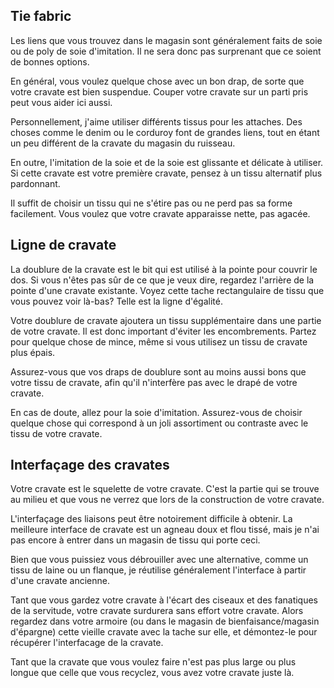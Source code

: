 ## Tie fabric

Les liens que vous trouvez dans le magasin sont généralement faits de soie ou de poly de soie d'imitation. Il ne sera donc pas surprenant que ce soient de bonnes options.

En général, vous voulez quelque chose avec un bon drap, de sorte que votre cravate est bien suspendue. Couper votre cravate sur un parti pris peut vous aider ici aussi.

Personnellement, j'aime utiliser différents tissus pour les attaches. Des choses comme le denim ou le corduroy font de grandes liens, tout en étant un peu différent de la cravate du magasin du ruisseau.

En outre, l'imitation de la soie et de la soie est glissante et délicate à utiliser. Si cette cravate est votre première cravate, pensez à un tissu alternatif plus pardonnant.

Il suffit de choisir un tissu qui ne s'étire pas ou ne perd pas sa forme facilement. Vous voulez que votre cravate apparaisse nette, pas agacée.

## Ligne de cravate

La doublure de la cravate est le bit qui est utilisé à la pointe pour couvrir le dos. Si vous n'êtes pas sûr de ce que je veux dire, regardez l'arrière de la pointe d'une cravate existante. Voyez cette tache rectangulaire de tissu que vous pouvez voir là-bas? Telle est la ligne d'égalité.

Votre doublure de cravate ajoutera un tissu supplémentaire dans une partie de votre cravate. Il est donc important d'éviter les encombrements. Partez pour quelque chose de mince, même si vous utilisez un tissu de cravate plus épais.

Assurez-vous que vos draps de doublure sont au moins aussi bons que votre tissu de cravate, afin qu'il n'interfère pas avec le drapé de votre cravate.

En cas de doute, allez pour la soie d'imitation. Assurez-vous de choisir quelque chose qui correspond à un joli assortiment ou contraste avec le tissu de votre cravate.

## Interfaçage des cravates

Votre cravate est le squelette de votre cravate. C'est la partie qui se trouve au milieu et que vous ne verrez que lors de la construction de votre cravate.

L'interfaçage des liaisons peut être notoirement difficile à obtenir. La meilleure interface de cravate est un agneau doux et flou tissé, mais je n'ai pas encore à entrer dans un magasin de tissu qui porte ceci.

Bien que vous puissiez vous débrouiller avec une alternative, comme un tissu de laine ou un flanque, je réutilise généralement l'interface à partir d'une cravate ancienne.

<Note>

Tant que vous gardez votre cravate à l'écart des ciseaux et des fanatiques de la servitude, votre cravate surdurera sans effort votre cravate. Alors regardez dans votre armoire (ou dans le magasin de bienfaisance/magasin d'épargne) cette vieille cravate avec la tache sur elle, et démontez-le pour récupérer l'interfacage de la cravate.

Tant que la cravate que vous voulez faire n'est pas plus large ou plus longue que celle que vous recyclez, vous avez votre cravate juste là.

</Note>
